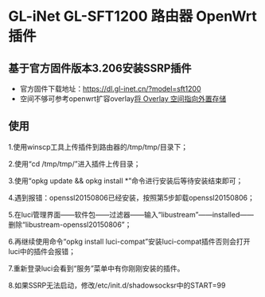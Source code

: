 # GL-iNet GL-SFT1200 路由器 OpenWrt 插件

## 基于官方固件版本3.206安装SSRP插件

- 官方固件下载地址：https://dl.gl-inet.cn/?model=sft1200
- 空间不够可参考openwrt扩容overlay[将 Overlay 空间指向外置存储](https://blog.digicat-studio.com/Technology/openwrt_overlay.html)

## 使用
1.使用winscp工具上传插件到路由器的/tmp/tmp/目录下；

2.使用“cd /tmp/tmp/”进入插件上传目录；

3.使用“opkg update && opkg install *”命令进行安装后等待安装结束即可；

4.遇到报错：openssl20150806已经安装，按照第5步卸载openssl20150806；

5.在luci管理界面——软件包——过滤器——输入“libustream”——installed——删除“libustream-openssl20150806”；

6.再继续使用命令“opkg install luci-compat”安装luci-compat插件否则会打开luci中的插件会报错；

7.重新登录luci会看到“服务”菜单中有你刚刚安装的插件。

8.如果SSRP无法启动，修改/etc/init.d/shadowsocksr中的START=99
